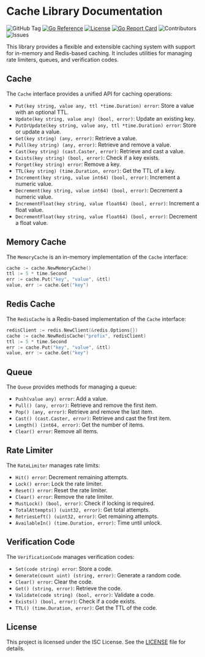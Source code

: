 # Cache Library Documentation

![GitHub Tag](https://img.shields.io/github/v/tag/go-universal/cache?sort=semver&label=version)
[![Go Reference](https://pkg.go.dev/badge/github.com/go-universal/cache.svg)](https://pkg.go.dev/github.com/go-universal/cache)
[![License](https://img.shields.io/badge/license-ISC-blue.svg)](https://github.com/go-universal/cache/blob/main/LICENSE)
[![Go Report Card](https://goreportcard.com/badge/github.com/go-universal/cache)](https://goreportcard.com/report/github.com/go-universal/cache)
![Contributors](https://img.shields.io/github/contributors/go-universal/cache)
![Issues](https://img.shields.io/github/issues/go-universal/cache)

This library provides a flexible and extensible caching system with support for in-memory and Redis-based caching. It includes utilities for managing rate limiters, queues, and verification codes.

## Cache

The `Cache` interface provides a unified API for caching operations:

- `Put(key string, value any, ttl *time.Duration) error`: Store a value with an optional TTL.
- `Update(key string, value any) (bool, error)`: Update an existing key.
- `PutOrUpdate(key string, value any, ttl *time.Duration) error`: Store or update a value.
- `Get(key string) (any, error)`: Retrieve a value.
- `Pull(key string) (any, error)`: Retrieve and remove a value.
- `Cast(key string) (cast.Caster, error)`: Retrieve and cast a value.
- `Exists(key string) (bool, error)`: Check if a key exists.
- `Forget(key string) error`: Remove a key.
- `TTL(key string) (time.Duration, error)`: Get the TTL of a key.
- `Increment(key string, value int64) (bool, error)`: Increment a numeric value.
- `Decrement(key string, value int64) (bool, error)`: Decrement a numeric value.
- `IncrementFloat(key string, value float64) (bool, error)`: Increment a float value.
- `DecrementFloat(key string, value float64) (bool, error)`: Decrement a float value.

## Memory Cache

The `MemoryCache` is an in-memory implementation of the `Cache` interface:

```go
cache := cache.NewMemoryCache()
ttl := 5 * time.Second
err := cache.Put("key", "value", &ttl)
value, err := cache.Get("key")
```

## Redis Cache

The `RedisCache` is a Redis-based implementation of the `Cache` interface:

```go
redisClient := redis.NewClient(&redis.Options{})
cache := cache.NewRedisCache("prefix", redisClient)
ttl := 5 * time.Second
err := cache.Put("key", "value", &ttl)
value, err := cache.Get("key")
```

## Queue

The `Queue` provides methods for managing a queue:

- `Push(value any) error`: Add a value.
- `Pull() (any, error)`: Retrieve and remove the first item.
- `Pop() (any, error)`: Retrieve and remove the last item.
- `Cast() (cast.Caster, error)`: Retrieve and cast the first item.
- `Length() (int64, error)`: Get the number of items.
- `Clear() error`: Remove all items.

## Rate Limiter

The `RateLimiter` manages rate limits:

- `Hit() error`: Decrement remaining attempts.
- `Lock() error`: Lock the rate limiter.
- `Reset() error`: Reset the rate limiter.
- `Clear() error`: Remove the rate limiter.
- `MustLock() (bool, error)`: Check if locking is required.
- `TotalAttempts() (uint32, error)`: Get total attempts.
- `RetriesLeft() (uint32, error)`: Get remaining attempts.
- `AvailableIn() (time.Duration, error)`: Time until unlock.

## Verification Code

The `VerificationCode` manages verification codes:

- `Set(code string) error`: Store a code.
- `Generate(count uint) (string, error)`: Generate a random code.
- `Clear() error`: Clear the code.
- `Get() (string, error)`: Retrieve the code.
- `Validate(code string) (bool, error)`: Validate a code.
- `Exists() (bool, error)`: Check if a code exists.
- `TTL() (time.Duration, error)`: Get the TTL of the code.

## License

This project is licensed under the ISC License. See the [LICENSE](LICENSE) file for details.
